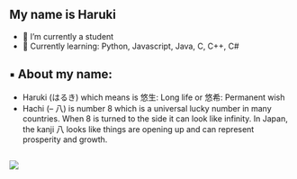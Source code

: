 ## My name is Haruki


- 🔭 I’m currently a student
- 🌱 Currently learning: Python, Javascript, Java, C, C++, C#
## ▪ About my name: 
-    Haruki (はるき) which means is 悠生: Long life or 悠希: Permanent wish
-    Hachi (– 八) is number 8 which is a universal lucky number in many countries. When 8 is turned to the side it can look like infinity. In Japan, the kanji 八 looks like things are opening up and can represent prosperity and growth.
##
<img src="https://github-readme-stats.vercel.app/api?username=HarukiHachi&&show_icons=true&title_color=5131D9&icon_color=EA301A&text_color=03071e&bg_color=9bf6ff">
